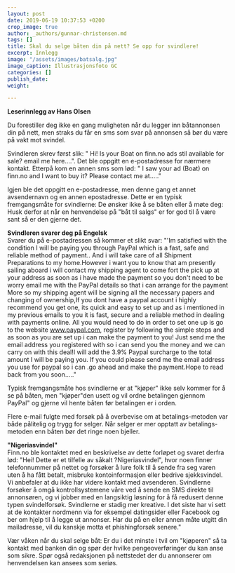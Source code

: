 ```yaml
---
layout: post
date: 2019-06-19 10:37:53 +0200
crop_image: true
author: _authors/gunnar-christensen.md
tags: []
title: Skal du selge båten din på nett? Se opp for svindlere!
excerpt: Innlegg
image: "/assets/images/batsalg.jpg"
image_caption: Illustrasjonsfoto GC
categories: []
publish_date: 
weight: 

---
```


**Leserinnlegg av Hans Olsen**

Du forestiller deg ikke en gang muligheten når du legger inn båtannonsen din på nett, men straks du får en sms som svar på annonsen så bør du være på vakt mot svindel.

Svindleren skrev først slik: " Hi! Is your Boat on finn.no ads stil available for sale? email me here....". Det ble oppgitt en e-postadresse for nærmere kontakt. Etterpå kom en annen sms som lød: " I saw your ad (Boat) on finn.no and I want to buy it? Please contact me at....."

Igjen ble det oppgitt en e-postadresse, men denne gang et annet avsendernavn og en annen epostadresse. Dette er en typisk fremgangsmåte for svindlerne: De ønsker ikke å se båten eller å møte deg: Husk derfor at når en henvendelse på "båt til salgs" er for god til å være sant så er den gjerne det.

**Svindleren svarer deg på Engelsk**  
Svarer du på e-postadressen så kommer et slikt svar: "'Im satisfied with the condition I will be paying you through PayPal which is a fast, safe and reliable method of payment.. And i will take care of all Shipment Preparations to my home.However i want you to know that am presently sailing aboard i will contact my shipping agent to come fort the pick up at your address as soon as i have made the payment so you don't need to be worry email me with the PayPal details so that i can arrange for the payment More so my shipping agent will be signing all the necessary papers and changing of ownership,If you dont have a paypal account i highly recommend you get one, its quick and easy to set up and as i mentioned in my previous emails to you it is fast, secure and a reliable method in dealing with payments online. All you would need to do in order to set one up is go to the website www.paypal.com, register by following the simple steps and as soon as you are set up i can make the payment to you! Just send me the email address you registered with so i can send you the money and we can carry on with this deal!I will add the 3.9% Paypal surcharge to the total amount I will be paying you. If you could please send me the email address you use for paypal so i can .go ahead and make the payment.Hope to read back from you soon....."

Typisk fremgangsmåte hos svindlerne er at "kjøper" ikke selv kommer for å se på båten, men "kjøper"den usett og vil ordne betalingen gjennom PayPal" og gjerne vil hente båten før betalingen er i orden.

Flere e-mail fulgte med forsøk på å overbevise om at betalings-metoden var både pålitelig og trygg for selger. Når selger er mer opptatt av betalings-metoden enn båten bør det ringe noen bjeller.

**"Nigeriasvindel"**  
Finn.no ble kontaktet med en beskrivelse av dette forløpet og svaret derfra lød: "Hei! Dette er et tilfelle av såkalt ?Nigeriasvindel", hvor noen finner telefonnummer på nettet og forsøker å lure folk til å sende fra seg varen uten å ha fått betalt, misbruke kontoinformasjon eller bedrive sjekksvindel. Vi anbefaler at du ikke har videre kontakt med avsenderen. Svindlerne forsøker å omgå kontrollsystemene våre ved å sende en SMS direkte til annonsøren, og vi jobber med en langsiktig løsning for å få redusert denne typen svindelforsøk. Svindlerne er stadig mer kreative. I det siste har vi sett at de kontakter nordmenn via for eksempel datingsider eller Facebook og ber om hjelp til å legge ut annonser. Har du på en eller annen måte utgitt din mailadresse, vil du kanskje motta et phishingforsøk senere."

Vær våken når du skal selge båt: Er du i det minste i tvil om "kjøperen" så ta kontakt med banken din og spør der hvilke pengeoverføringer du kan anse som sikre. Spør også redaksjonen på nettstedet der du annonserer om henvendelsen kan ansees som seriøs.